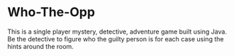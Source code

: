 # Who-The-Opp
This is a single player mystery, detective, adventure game built using Java. Be the detective to figure who the guilty person is for each case using the hints around the room. 

